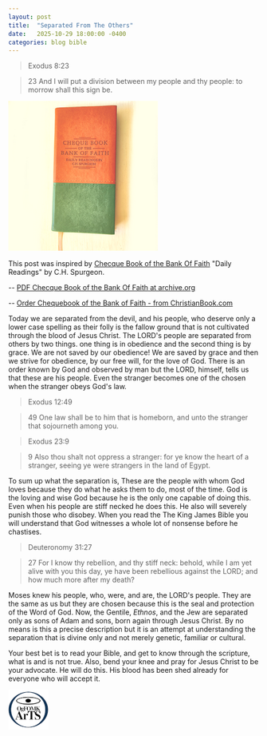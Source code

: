 ```yaml
---
layout: post
title:  "Separated From The Others"
date:   2025-10-29 18:00:00 -0400
categories: blog bible 
---
```


> Exodus 8:23

> 23 And I will put a division between my people and thy people: to morrow
shall this sign be.

![Chequebook of the Bank of Faith](/assets/IMG_20251030_153525-picsay.png)

This post was inspired by <ins>Checque Book of the Bank Of Faith</ins> "Daily Readings" by C.H. Spurgeon.  

-- <a href="https://dn790006.ca.archive.org/0/items/thechequebookoft00purguoft/thechequebookoft00purguoft.pdf" target="_blank">PDF <ins>Checque Book of the Bank Of Faith</ins> at archive.org</a>

-- <a href="https://www.christianbook.com/chequebook-the-bank-faith-tan-green/9781845500702/pd/500709?event=BRSRCG|PSEN" target="_blank">Order 
<ins>Chequebook of the Bank of Faith </ins> - from ChristianBook.com</a>

Today we are separated from the devil, and his people, who deserve only a lower case spelling as their folly is the fallow ground that is not cultivated through the blood of Jesus Christ. The LORD's people are separated from others by two things. one thing is in obedience and the second thing is by grace. We are not saved by our obedience! We are saved by grace and then we strive for obedience, by our free will, for the love of God. There is an order known by God and observed by man but the LORD, himself, tells us that these are his people. Even the stranger becomes one of the chosen when the stranger obeys God's law.

> Exodus 12:49

  > 49 One law shall be to him that is homeborn, and unto the stranger that
sojourneth among you.

> Exodus 23:9

  > 9 Also thou shalt not oppress a stranger: for ye know the heart of a
stranger, seeing ye were strangers in the land of Egypt.

To sum up what the separation is, These are the people with whom God loves because they do what he asks them to do, most of the time. God is the loving and wise God because he is the only one capable of doing this. Even when his people are stiff necked he does this. He also will severely punish those who disobey. When you read the The King James Bible you will understand that God witnesses a whole lot of nonsense before he chastises.

> Deuteronomy 31:27

  > 27 For I know thy rebellion, and thy stiff neck: behold, while I am yet alive
with you this day, ye have been rebellious against the LORD; and how much more
after my death?

Moses knew his people, who, were, and are, the LORD's people. They are the same as us but they are chosen because this is the seal and protection of the Word of God. Now, the Gentile, *Ethnos*, and the Jew are separated only as sons of Adam and sons, born again through Jesus Christ. By no means is this a precise description but it is an attempt at understanding the separation that is divine only and not merely genetic, familiar or cultural. 

Your best bet is to read your Bible, and get to know through the scripture, what is and is not true. Also, bend your knee and pray for Jesus Christ to be your advocate. He will do this. His blood has been shed already for everyone who will accept it.

![OgFOMK ArTS Logo](/assets/OgFOMK-LOGO-20251031.01.80x80.png)
